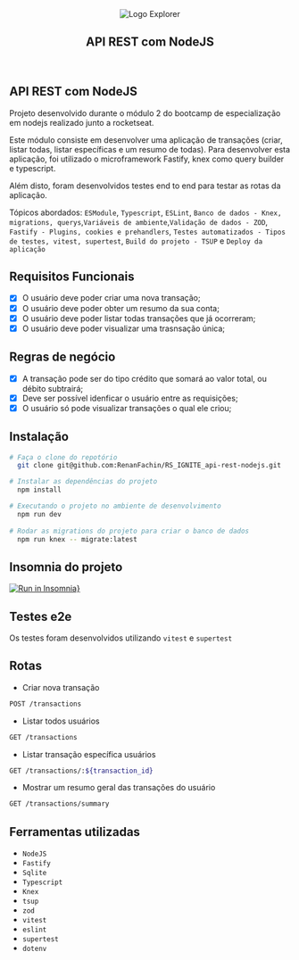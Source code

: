 <div align="center">
  <img 
    alt="Logo Explorer" 
    title="Explorer" 
    src="https://i.imgur.com/jgM1K5Z.png"
  >

  <br>

  <h2 align="center">
    API REST com NodeJS
  </h2>
</div>
<br>

## API REST com NodeJS
Projeto desenvolvido durante o módulo 2 do bootcamp de especialização em nodejs realizado junto a rocketseat.

Este módulo consiste em desenvolver uma aplicação de transações (criar, listar todas, listar específicas e um resumo de todas). Para desenvolver esta aplicação, foi utilizado o microframework Fastify, knex como query builder e typescript.

Além disto, foram desenvolvidos testes end to end para testar as rotas da aplicação.

Tópicos abordados: `ESModule`, `Typescript`, `ESLint`, `Banco de dados - Knex, migrations, querys`,`Variáveis de ambiente`,`Validação de dados - ZOD`, `Fastify - Plugins, cookies e prehandlers`, `Testes automatizados - Tipos de testes, vitest, supertest`, `Build do projeto - TSUP` e `Deploy da aplicação`


## Requisitos Funcionais

  - [x] O usuário deve poder criar uma nova transação;
  - [x] O usuário deve poder obter um resumo da sua conta;
  - [x] O usuário deve poder listar todas transações que já ocorreram;
  - [x] O usuário deve poder visualizar uma trasnsação única;

## Regras de negócio

  - [x] A transação pode ser do tipo crédito que somará ao valor total, ou débito subtrairá;
  - [x] Deve ser possível idenficar o usuário entre as requisições;
  - [x] O usuário só pode visualizar transações o qual ele criou;

## Instalação

```bash
# Faça o clone do repotório
  git clone git@github.com:RenanFachin/RS_IGNITE_api-rest-nodejs.git

# Instalar as dependências do projeto
  npm install

# Executando o projeto no ambiente de desenvolvimento
  npm run dev
  
# Rodar as migrations do projeto para criar o banco de dados
  npm run knex -- migrate:latest
```

## Insomnia do projeto

[![Run in Insomnia}](https://insomnia.rest/images/run.svg)](https://insomnia.rest/run/?label=API-node-js-TEST&uri=https%3A%2F%2Fraw.githubusercontent.com%2FRenanFachin%2FRS_IGNITE_api-rest-nodejs%2Fmain%2Fexport.json%3Ftoken%3DGHSAT0AAAAAABV4J7KLCHDKOY6B4OGZONSWZB5R4JA)

## Testes e2e
Os testes foram desenvolvidos utilizando `vitest` e `supertest`


## Rotas
- Criar nova transação
```bash
POST /transactions
```

- Listar todos usuários
```bash
GET /transactions
```

- Listar transação específica usuários
```bash
GET /transactions/:${transaction_id}
```

- Mostrar um resumo geral das transações do usuário
```bash
GET /transactions/summary
```

## Ferramentas utilizadas
  - `NodeJS`
  - `Fastify`
  - `Sqlite`
  - `Typescript`
  - `Knex`
  - `tsup`
  - `zod`
  - `vitest`
  - `eslint`
  - `supertest`
  - `dotenv`